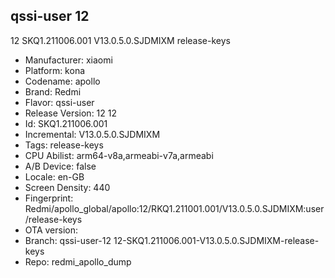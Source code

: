## qssi-user 12
12 SKQ1.211006.001 V13.0.5.0.SJDMIXM release-keys
- Manufacturer: xiaomi
- Platform: kona
- Codename: apollo
- Brand: Redmi
- Flavor: qssi-user
- Release Version: 12
12
- Id: SKQ1.211006.001
- Incremental: V13.0.5.0.SJDMIXM
- Tags: release-keys
- CPU Abilist: arm64-v8a,armeabi-v7a,armeabi
- A/B Device: false
- Locale: en-GB
- Screen Density: 440
- Fingerprint: Redmi/apollo_global/apollo:12/RKQ1.211001.001/V13.0.5.0.SJDMIXM:user/release-keys
- OTA version: 
- Branch: qssi-user-12
12-SKQ1.211006.001-V13.0.5.0.SJDMIXM-release-keys
- Repo: redmi_apollo_dump
